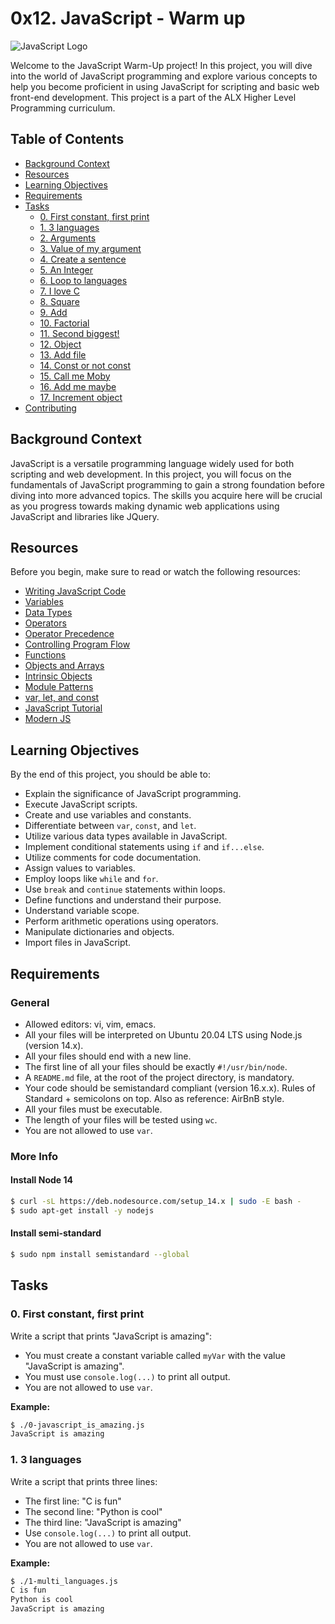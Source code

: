 # 0x12. JavaScript - Warm up

![JavaScript Logo](https://cdn.pixabay.com/photo/2015/04/23/17/41/javascript-736400_960_720.png)

Welcome to the JavaScript Warm-Up project! In this project, you will dive into the world of JavaScript programming and explore various concepts to help you become proficient in using JavaScript for scripting and basic web front-end development. This project is a part of the ALX Higher Level Programming curriculum.

## Table of Contents

- [Background Context](#background-context)
- [Resources](#resources)
- [Learning Objectives](#learning-objectives)
- [Requirements](#requirements)
- [Tasks](#tasks)
  - [0. First constant, first print](#0-first-constant-first-print)
  - [1. 3 languages](#1-3-languages)
  - [2. Arguments](#2-arguments)
  - [3. Value of my argument](#3-value-of-my-argument)
  - [4. Create a sentence](#4-create-a-sentence)
  - [5. An Integer](#5-an-integer)
  - [6. Loop to languages](#6-loop-to-languages)
  - [7. I love C](#7-i-love-c)
  - [8. Square](#8-square)
  - [9. Add](#9-add)
  - [10. Factorial](#10-factorial)
  - [11. Second biggest!](#11-second-biggest)
  - [12. Object](#12-object)
  - [13. Add file](#13-add-file)
  - [14. Const or not const](#14-const-or-not-const)
  - [15. Call me Moby](#15-call-me-moby)
  - [16. Add me maybe](#16-add-me-maybe)
  - [17. Increment object](#17-increment-object)
- [Contributing](#contributing)

## Background Context

JavaScript is a versatile programming language widely used for both scripting and web development. In this project, you will focus on the fundamentals of JavaScript programming to gain a strong foundation before diving into more advanced topics. The skills you acquire here will be crucial as you progress towards making dynamic web applications using JavaScript and libraries like JQuery.

## Resources

Before you begin, make sure to read or watch the following resources:

- [Writing JavaScript Code](https://developer.mozilla.org/en-US/docs/Learn/Getting_started_with_the_web/JavaScript_basics)
- [Variables](https://developer.mozilla.org/en-US/docs/Learn/JavaScript/First_steps/Variables)
- [Data Types](https://developer.mozilla.org/en-US/docs/Web/JavaScript/Data_structures)
- [Operators](https://developer.mozilla.org/en-US/docs/Web/JavaScript/Guide/Expressions_and_Operators)
- [Operator Precedence](https://developer.mozilla.org/en-US/docs/Web/JavaScript/Reference/Operators/Operator_Precedence)
- [Controlling Program Flow](https://developer.mozilla.org/en-US/docs/Web/JavaScript/Guide/Control_flow_and_error_handling)
- [Functions](https://developer.mozilla.org/en-US/docs/Web/JavaScript/Guide/Functions)
- [Objects and Arrays](https://developer.mozilla.org/en-US/docs/Web/JavaScript/Guide/Working_with_Objects)
- [Intrinsic Objects](https://developer.mozilla.org/en-US/docs/Web/JavaScript/Reference/Global_Objects)
- [Module Patterns](https://coryrylan.com/blog/javascript-module-pattern-basics)
- [var, let, and const](https://developer.mozilla.org/en-US/docs/Web/JavaScript/Reference/Statements/var)
- [JavaScript Tutorial](https://www.javascripttutorial.net/)
- [Modern JS](https://javascript.info/)

## Learning Objectives

By the end of this project, you should be able to:

- Explain the significance of JavaScript programming.
- Execute JavaScript scripts.
- Create and use variables and constants.
- Differentiate between `var`, `const`, and `let`.
- Utilize various data types available in JavaScript.
- Implement conditional statements using `if` and `if...else`.
- Utilize comments for code documentation.
- Assign values to variables.
- Employ loops like `while` and `for`.
- Use `break` and `continue` statements within loops.
- Define functions and understand their purpose.
- Understand variable scope.
- Perform arithmetic operations using operators.
- Manipulate dictionaries and objects.
- Import files in JavaScript.

## Requirements

### General

- Allowed editors: vi, vim, emacs.
- All your files will be interpreted on Ubuntu 20.04 LTS using Node.js (version 14.x).
- All your files should end with a new line.
- The first line of all your files should be exactly `#!/usr/bin/node`.
- A `README.md` file, at the root of the project directory, is mandatory.
- Your code should be semistandard compliant (version 16.x.x). Rules of Standard + semicolons on top. Also as reference: AirBnB style.
- All your files must be executable.
- The length of your files will be tested using `wc`.
- You are not allowed to use `var`.

### More Info

#### Install Node 14

```sh
$ curl -sL https://deb.nodesource.com/setup_14.x | sudo -E bash -
$ sudo apt-get install -y nodejs
```

#### Install semi-standard

```sh
$ sudo npm install semistandard --global
```

## Tasks

### 0. First constant, first print

Write a script that prints "JavaScript is amazing":

- You must create a constant variable called `myVar` with the value "JavaScript is amazing".
- You must use `console.log(...)` to print all output.
- You are not allowed to use `var`.

**Example:**

```sh
$ ./0-javascript_is_amazing.js
JavaScript is amazing
```

### 1. 3 languages

Write a script that prints three lines:

- The first line: "C is fun"
- The second line: "Python is cool"
- The third line: "JavaScript is amazing"
- Use `console.log(...)` to print all output.
- You are not allowed to use `var`.

**Example:**

```sh
$ ./1-multi_languages.js
C is fun
Python is cool
JavaScript is amazing
```
